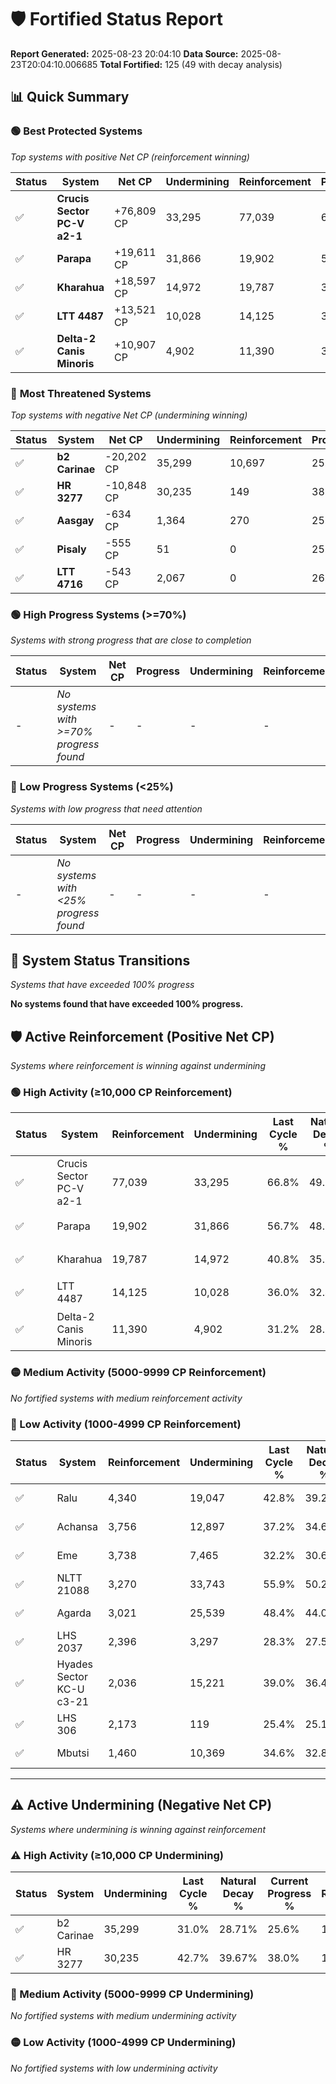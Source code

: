 # 🛡️ Fortified Status Report

**Report Generated:** 2025-08-23 20:04:10
**Data Source:** 2025-08-23T20:04:10.006685
**Total Fortified:** 125 (49 with decay analysis)

## 📊 Quick Summary

### 🟢 **Best Protected Systems**
*Top systems with positive Net CP (reinforcement winning)*

| Status | System | Net CP | Undermining | Reinforcement | Progress |
|--------|--------|--------|-------------|---------------|----------|
| ✅ | **Crucis Sector PC-V a2-1** | +76,809 CP | 33,295 | 77,039 | 61.7% |
| ✅ | **Parapa** | +19,611 CP | 31,866 | 19,902 | 51.8% |
| ✅ | **Kharahua** | +18,597 CP | 14,972 | 19,787 | 38.5% |
| ✅ | **LTT 4487** | +13,521 CP | 10,028 | 14,125 | 34.5% |
| ✅ | **Delta-2 Canis Minoris** | +10,907 CP | 4,902 | 11,390 | 30.4% |

### 🔴 **Most Threatened Systems**
*Top systems with negative Net CP (undermining winning)*

| Status | System | Net CP | Undermining | Reinforcement | Progress |
|--------|--------|--------|-------------|---------------|----------|
| ✅ | **b2 Carinae** | -20,202 CP | 35,299 | 10,697 | 25.6% |
| ✅ | **HR 3277** | -10,848 CP | 30,235 | 149 | 38.0% |
| ✅ | **Aasgay** | -634 CP | 1,364 | 270 | 25.7% |
| ✅ | **Pisaly** | -555 CP | 51 | 0 | 25.0% |
| ✅ | **LTT 4716** | -543 CP | 2,067 | 0 | 26.5% |

### 🟢 **High Progress Systems (>=70%)**
*Systems with strong progress that are close to completion*

| Status | System | Net CP | Progress | Undermining | Reinforcement |
|--------|--------|--------|----------|-------------|---------------|
| - | *No systems with >=70% progress found* | - | - | - | - |

### 🔴 **Low Progress Systems (<25%)**
*Systems with low progress that need attention*

| Status | System | Net CP | Progress | Undermining | Reinforcement |
|--------|--------|--------|----------|-------------|---------------|
| - | *No systems with <25% progress found* | - | - | - | - |
## 🔄 System Status Transitions
*Systems that have exceeded 100% progress*

**No systems found that have exceeded 100% progress.**

## 🛡️ Active Reinforcement (Positive Net CP)
*Systems where reinforcement is winning against undermining*

### 🟢 High Activity (≥10,000 CP Reinforcement)

| Status | System | Reinforcement | Undermining | Last Cycle % | Natural Decay % | Current Progress % | Current CP | Net CP | Activity |
|--------|--------|---------------|-------------|--------------|-----------------|-------------------|------------|--------|----------|
| ✅ | Crucis Sector PC-V a2-1 | 77,039 | 33,295 | 66.8% | 49.88% | 61.7% | 401,050 | +76,809 | 🟢 High Reinforcement |
| ✅ | Parapa | 19,902 | 31,866 | 56.7% | 48.78% | 51.8% | 336,700 | +19,611 | 🟢 High Reinforcement |
| ✅ | Kharahua | 19,787 | 14,972 | 40.8% | 35.64% | 38.5% | 250,250 | +18,597 | 🟢 High Reinforcement |
| ✅ | LTT 4487 | 14,125 | 10,028 | 36.0% | 32.42% | 34.5% | 224,249 | +13,521 | 🟢 High Reinforcement |
| ✅ | Delta-2 Canis Minoris | 11,390 | 4,902 | 31.2% | 28.72% | 30.4% | 197,600 | +10,907 | 🟢 High Reinforcement |

### 🟡 Medium Activity (5000-9999 CP Reinforcement)

*No fortified systems with medium reinforcement activity*

### 🔴 Low Activity (1000-4999 CP Reinforcement)

| Status | System | Reinforcement | Undermining | Last Cycle % | Natural Decay % | Current Progress % | Current CP | Net CP | Activity |
|--------|--------|---------------|-------------|--------------|-----------------|-------------------|------------|--------|----------|
| ✅ | Ralu | 4,340 | 19,047 | 42.8% | 39.28% | 39.9% | 259,349 | +4,009 | 🔵 Low Reinforcement |
| ✅ | Achansa | 3,756 | 12,897 | 37.2% | 34.68% | 35.2% | 228,800 | +3,350 | 🔵 Low Reinforcement |
| ✅ | Eme | 3,738 | 7,465 | 32.2% | 30.60% | 31.1% | 202,150 | +3,237 | 🔵 Low Reinforcement |
| ✅ | NLTT 21088 | 3,270 | 33,743 | 55.9% | 50.23% | 50.7% | 329,550 | +3,060 | 🔵 Low Reinforcement |
| ✅ | Agarda | 3,021 | 25,539 | 48.4% | 44.08% | 44.5% | 289,250 | +2,698 | 🔵 Low Reinforcement |
| ✅ | LHS 2037 | 2,396 | 3,297 | 28.3% | 27.51% | 27.8% | 180,700 | +1,879 | 🔵 Low Reinforcement |
| ✅ | Hyades Sector KC-U c3-21 | 2,036 | 15,221 | 39.0% | 36.44% | 36.7% | 238,550 | +1,683 | 🔵 Low Reinforcement |
| ✅ | LHS 306 | 2,173 | 119 | 25.4% | 25.15% | 25.4% | 165,100 | +1,635 | 🔵 Low Reinforcement |
| ✅ | Mbutsi | 1,460 | 10,369 | 34.6% | 32.83% | 33.0% | 214,500 | +1,077 | 🔵 Low Reinforcement |


---

## ⚠️ Active Undermining (Negative Net CP)
*Systems where undermining is winning against reinforcement*

### ⚠️ High Activity (≥10,000 CP Undermining)

| Status | System | Undermining | Last Cycle % | Natural Decay % | Current Progress % | Reinforcement | Current CP | Net CP | Activity |
|--------|--------|-------------|--------------|-----------------|-------------------|---------------|------------|--------|----------|
| ✅ | b2 Carinae | 35,299 | 31.0% | 28.71% | 25.6% | 10,697 | 166,400 | -20,202 | ⚠️ High Undermining |
| ✅ | HR 3277 | 30,235 | 42.7% | 39.67% | 38.0% | 149 | 247,000 | -10,848 | ⚠️ High Undermining |

### 🔶 Medium Activity (5000-9999 CP Undermining)

*No fortified systems with medium undermining activity*

### 🟡 Low Activity (1000-4999 CP Undermining)

*No fortified systems with low undermining activity*
